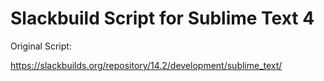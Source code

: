 # Slackbuild Script for Sublime Text 4

Original Script:

https://slackbuilds.org/repository/14.2/development/sublime_text/
